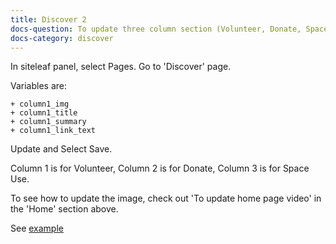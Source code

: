 ```yaml
---
title: Discover 2
docs-question: To update three column section (Volunteer, Donate, Space Use)
docs-category: discover
---
```


In siteleaf panel, select Pages.  Go to 'Discover' page.  

Variables are:

    + column1_img
    + column1_title
    + column1_summary
    + column1_link_text

Update and Select Save.

Column 1 is for Volunteer, Column 2 is for Donate, Column 3 is for Space Use.

To see how to update the image, check out 'To update home page video' in the 'Home' section above.

See <a href="#" data-featherlight="/assets/img/docs/discover-2.png">example</a>
